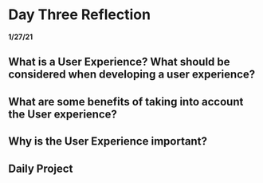 # Day Three Reflection
__1/27/21__

## What is a User Experience? What should be considered when developing a user experience?

## What are some benefits of taking into account the User experience?

## Why is the User Experience important?

## Daily Project